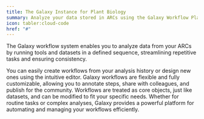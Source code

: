 ```yaml
---
title: The Galaxy Instance for Plant Biology
summary: Analyze your data stored in ARCs using the Galaxy Workflow Platform.
icon: tabler:cloud-code
href: "#"
---
```


The Galaxy workflow system enables you to analyze data from your ARCs by running tools and datasets in a defined sequence, streamlining repetitive tasks and ensuring consistency.

You can easily create workflows from your analysis history or design new ones using the intuitive editor.
Galaxy workflows are flexible and fully customizable, allowing you to annotate steps, share with colleagues, and publish for the community.
Workflows are treated as core objects, just like datasets, and can be modified to fit your specific needs.
Whether for routine tasks or complex analyses, Galaxy provides a powerful platform for automating and managing your workflows efficiently.